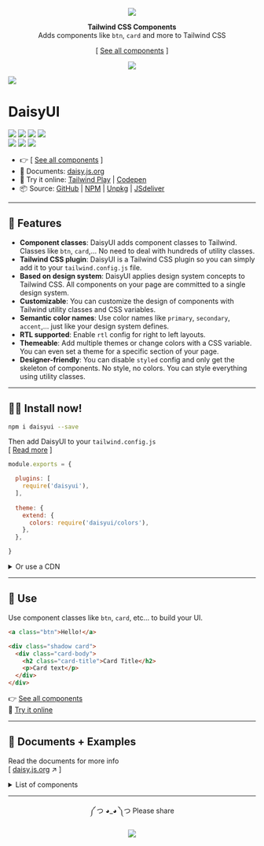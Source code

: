 <div align="center">

[![][logo-url]][docs-url]  

**Tailwind CSS Components**  
Adds components like `btn`, `card` and more to Tailwind CSS

[ [See all components][docs-url] ]
  
[![][tweet]][tweet-url]  

</div>

[![][banner-url]][docs-url]  

# DaisyUI  
[![][build]][build-url] [![][npm]][npm-url] [![][number-of-components]][docs-url] [![][install-size]][install-size-url]  
[![][dl]][npm-url] [![][commit]][gh-url] [![][license]][license-url]   


- 👉 [ [See all components][docs-url] ]
- 📘 Documents: [daisy.js.org][docs-url]
- 🎲 Try it online: [Tailwind Play][tw-play-url] | [Codepen][codepen-url]
- 📦 Source: [GitHub][gh-url] | [NPM][npm-url] | [Unpkg][unpkg-url] | [JSdeliver][jsdeliver-url]

---

## 🌼 Features   
- **Component classes**: DaisyUI adds component classes to Tailwind. Classes like `btn`, `card`,… No need to deal with hundreds of utility classes.
- **Tailwind CSS plugin**: DaisyUI is a Tailwind CSS plugin so you can simply add it to your `tailwind.config.js` file.
- **Based on design system**: DaisyUI applies design system concepts to Tailwind CSS. All components on your page are committed to a single design system.
- **Customizable**: You can customize the design of components with Tailwind utility classes and CSS variables.
- **Semantic color names**: Use color names like `primary`, `secondary`, `accent`,… just like your design system defines.
- **RTL supported**: Enable `rtl` config for right to left layouts.
- **Themeable**: Add multiple themes or change colors with a CSS variable. You can even set a theme for a specific section of your page.
- **Designer-friendly**: You can disable `styled` config and only get the skeleton of components. No style, no colors. You can style everything using utility classes.

---

## 👩‍💻 Install now!  

```bash
npm i daisyui --save
```

Then add DaisyUI to your `tailwind.config.js`  
[ [Read more][docs-url-install] ]
```js
module.exports = {

  plugins: [
    require('daisyui'),
  ],
  
  theme: {
    extend: {
      colors: require('daisyui/colors'),
    },
  },

}
```


<details>
<summary>
  Or use a CDN
</summary>


>*Loading CSS files from CDN is not recommended for production. It's better to install Tailwind and DaisyUI as Nodejs dependencies so you can config/customize everything, and purge unused styles.*  

- **full.css**
  Includes:
  - Tailwind's default config  
  - DaisyUI components  
  
  ```
  https://cdn.jsdelivr.net/npm/daisyui@0.17.0/dist/full.css
  ```
  [ [Browse other versions][docs-url-install] ]

</details>

---
## 🎉 Use  
Use component classes like `btn`, `card`, etc… to build your UI.  
```html
<a class="btn">Hello!</a>
```
```html
<div class="shadow card">
  <div class="card-body">
    <h2 class="card-title">Card Title</h2> 
    <p>Card text</p>
  </div>
</div> 
```

👉 [See all components][docs-url]  
🎲 [Try it online][tw-play-url]  

---

## 📘 Documents + Examples  
Read the documents for more info  
[ [daisy.js.org][docs-url] ↗︎ ]

<details>
<summary>
  List of components
</summary>

- [x] Accordion
- [x] Alert
- [x] Artboard
- [ ] App bar
- [x] Avatar
- [ ] Avatar group
- [x] Badge
- [ ] Banner
- [x] Breadcrumb
- [x] Button
- [x] Button group
- [ ] Calendar
- [x] Card
- [ ] Chat bubble
- [ ] Comment
- [x] Countdown
- [ ] Cover
- [ ] Divider
- [x] Drawer
- [ ] Empty placeholder
- [ ] Footer
- [ ] Form
  - [x] Select
  - [x] Text input
  - [x] Text area
  - [x] Checkbox
  - [x] Radio
  - [ ] Range slider
  - [ ] Rating
  - [x] Toggle
  - [ ] Upload
- [x] Hero
- [x] Link
- [ ] Loading
- [x] Menu
- [ ] Mockup
  - [ ] Browser
  - [x] Code
  - [x] Phone
  - [x] Window
- [x] Navbar
- [x] Modal
- [x] Pagination
- [x] Progress
- [ ] Statistic
- [ ] Steps
- [ ] Tag
- [x] Tabs
- [ ] Timeline
- [ ] Toast
- [ ] Tooltip

</details>

---
  
<div align="center">
  
  
༼ つ ◕_◕ ༽つ  Please share  
  
[![][tweet]][tweet-url]  

</div>



[install-size]: https://badgen.net/bundlephobia/minzip/daisyui?label=install%20size&color=purple
[build]: https://badgen.net/github/checks/saadeghi/daisyui?label=build
[npm]: https://badgen.net/npm/v/daisyui?label=version&color=purple
[dl]: https://badgen.net/npm/dt/daisyui?icon=npm&color=purple
[commit]: https://badgen.net/github/last-commit/saadeghi/daisyui?icon=github&color=purple
[license]: https://badgen.net/github/license/saadeghi/daisyui?color=purple
[tweet]: https://img.shields.io/twitter/url?style=social&url=https%3A%2F%2Fgithub.com%2Fsaadeghi%2Fdaisyui

[install-size-url]: https://bundlephobia.com/result?p=daisyui
[license-url]: https://github.com/saadeghi/daisyui/blob/master/LICENSE
[npm-url]: https://www.npmjs.com/package/daisyui
[gh-url]: https://github.com/saadeghi/daisyui
[tw-play-url]: https://play.tailwindcss.com/whCH0z6ZlQ
[codepen-url]: https://codepen.io/saadeghi/pen/gOwWKvv
[unpkg-url]: https://unpkg.com/browse/daisyui/
[jsdeliver-url]: https://www.jsdelivr.com/package/npm/daisyui
[build-url]: https://github.com/saadeghi/daisyui/actions
[tweet-url]: https://twitter.com/intent/tweet?text=DaisyUI%20%0D%0AUI%20Components%20for%20Tailwind%20CSS%20%0D%0Ahttps://github.com/saadeghi/daisyui
[number-of-components]: https://badgen.net/badge/components%20added/27/purple

[docs-url-install]: https://daisy.js.org/docs/install
[docs-url]: https://saadeghi.github.io/daisyui-demo/
[logo-url]: https://raw.githubusercontent.com/saadeghi/files/main/daisyui/logo.svg
[banner-url]: https://raw.githubusercontent.com/saadeghi/files/main/daisyui/presentation/dark-theme-wide.png

